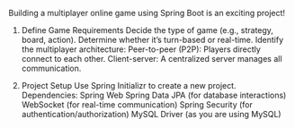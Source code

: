 Building a multiplayer online game using Spring Boot is an exciting project!

1. Define Game Requirements
Decide the type of game (e.g., strategy, board, action).
Determine whether it’s turn-based or real-time.
Identify the multiplayer architecture:
Peer-to-peer (P2P): Players directly connect to each other.
Client-server: A centralized server manages all communication.

2. Project Setup
Use Spring Initializr to create a new project.
Dependencies:
Spring Web
Spring Data JPA (for database interactions)
WebSocket (for real-time communication)
Spring Security (for authentication/authorization)
MySQL Driver (as you are using MySQL)
